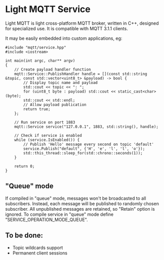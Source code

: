 # Light MQTT Service

Light MQTT is light cross-platform MQTT broker, written in C++, designed for specialized use. It is compatible with MQTT 3.1.1 clients.

It may be easily embedded into custom applications, eg:
```
#include "mqtt/service.hpp"
#include <iostream>

int main(int argc, char** argv)
{
    // Create payload handler function
    mqtt::Service::PublishHandler handle = [](const std::string &topic, const std::vector<uint8_t> &payload) -> bool {
        // Display topic name and payload
        std::cout << topic << ": ";
        for (uint8_t byte : payload) std::cout << static_cast<char>(byte);
        std::cout << std::endl;
        // Allow payload publication
        return true;
    };

    // Run service on port 1883
    mqtt::Service service("127.0.0.1", 1883, std::string(), handle);

    // Check if service is enabled
    while (service.IsEnabled()) {
        // Publish 'Hello' message every second on topic 'default'
        service.Publish("default", {'H', 'e', 'l', 'l', 'o'});
        std::this_thread::sleep_for(std::chrono::seconds(1));
    }

    return 0;
}
```

## "Queue" mode
If compiled in "queue" mode, messages won't be broadcasted to all subscribers. Instead, each message will be published to randomly chosen subscriber. All unpublished messages are retained, so "Retain" option is ignored.
To compile service in "queue" mode define "SERVICE_OPERATION_MODE_QUEUE".

## To be done:
* Topic wildcards support
* Permanent client sessions
